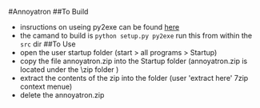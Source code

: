 #Annoyatron
##To Build
- insructions on useing py2exe can be found [here](http://logix4u.net/component/content/article/27-tutorials/44-how-to-create-windows-executable-exe-from-python-script)
- the camand to build is `python setup.py py2exe` run this from within the `src` dir
##To Use
- open the user startup folder (start > all programs > Startup)
- copy the file annoyatron.zip into the Startup folder (annoyatron.zip is located under the \zip folder )
- extract the contents of the zip into the folder (user 'extract here' 7zip context menue)
- delete the annoyatron.zip